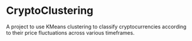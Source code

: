 # CryptoClustering
A project to use KMeans clustering to classify cryptocurrencies according to their price fluctuations across various timeframes.
